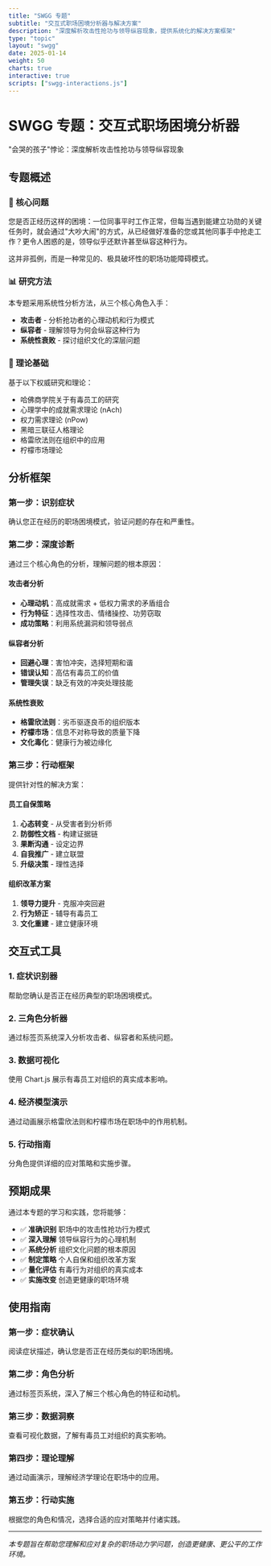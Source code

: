 ```yaml
---
title: "SWGG 专题"
subtitle: "交互式职场困境分析器与解决方案"
description: "深度解析攻击性抢功与领导纵容现象，提供系统化的解决方案框架"
type: "topic"
layout: "swgg"
date: 2025-01-14
weight: 50
charts: true
interactive: true
scripts: ["swgg-interactions.js"]
---
```


# SWGG 专题：交互式职场困境分析器

"会哭的孩子"悖论：深度解析攻击性抢功与领导纵容现象

## 专题概述

### 🎯 核心问题
您是否正经历这样的困境：一位同事平时工作正常，但每当遇到能建立功勋的关键任务时，就会通过"大吵大闹"的方式，从已经做好准备的您或其他同事手中抢走工作？更令人困惑的是，领导似乎还默许甚至纵容这种行为。

这并非孤例，而是一种常见的、极具破坏性的职场功能障碍模式。

### 📊 研究方法
本专题采用系统性分析方法，从三个核心角色入手：
- **攻击者** - 分析抢功者的心理动机和行为模式
- **纵容者** - 理解领导为何会纵容这种行为
- **系统性衰败** - 探讨组织文化的深层问题

### 🔬 理论基础
基于以下权威研究和理论：
- 哈佛商学院关于有毒员工的研究
- 心理学中的成就需求理论 (nAch)
- 权力需求理论 (nPow)
- 黑暗三联征人格理论
- 格雷欣法则在组织中的应用
- 柠檬市场理论

## 分析框架

### 第一步：识别症状
确认您正在经历的职场困境模式，验证问题的存在和严重性。

### 第二步：深度诊断
通过三个核心角色的分析，理解问题的根本原因：

#### 攻击者分析
- **心理动机**：高成就需求 + 低权力需求的矛盾组合
- **行为特征**：选择性攻击、情绪操控、功劳窃取
- **成功策略**：利用系统漏洞和领导弱点

#### 纵容者分析
- **回避心理**：害怕冲突，选择短期和谐
- **错误认知**：高估有毒员工的价值
- **管理失误**：缺乏有效的冲突处理技能

#### 系统性衰败
- **格雷欣法则**：劣币驱逐良币的组织版本
- **柠檬市场**：信息不对称导致的质量下降
- **文化毒化**：健康行为被边缘化

### 第三步：行动框架
提供针对性的解决方案：

#### 员工自保策略
1. **心态转变** - 从受害者到分析师
2. **防御性文档** - 构建证据链
3. **果断沟通** - 设定边界
4. **自我推广** - 建立联盟
5. **升级决策** - 理性选择

#### 组织改革方案
1. **领导力提升** - 克服冲突回避
2. **行为矫正** - 辅导有毒员工
3. **文化重建** - 建立健康环境

## 交互式工具

### 1. 症状识别器
帮助您确认是否正在经历典型的职场困境模式。

### 2. 三角色分析器
通过标签页系统深入分析攻击者、纵容者和系统问题。

### 3. 数据可视化
使用 Chart.js 展示有毒员工对组织的真实成本影响。

### 4. 经济模型演示
通过动画展示格雷欣法则和柠檬市场在职场中的作用机制。

### 5. 行动指南
分角色提供详细的应对策略和实施步骤。

## 预期成果

通过本专题的学习和实践，您将能够：

- ✅ **准确识别** 职场中的攻击性抢功行为模式
- ✅ **深入理解** 领导纵容行为的心理机制
- ✅ **系统分析** 组织文化问题的根本原因
- ✅ **制定策略** 个人自保和组织改革方案
- ✅ **量化评估** 有毒行为对组织的真实成本
- ✅ **实施改变** 创造更健康的职场环境

## 使用指南

### 第一步：症状确认
阅读症状描述，确认您是否正在经历类似的职场困境。

### 第二步：角色分析
通过标签页系统，深入了解三个核心角色的特征和动机。

### 第三步：数据洞察
查看可视化数据，了解有毒员工对组织的真实影响。

### 第四步：理论理解
通过动画演示，理解经济学理论在职场中的应用。

### 第五步：行动实施
根据您的角色和情况，选择合适的应对策略并付诸实践。

---

*本专题旨在帮助您理解和应对复杂的职场动力学问题，创造更健康、更公平的工作环境。*
